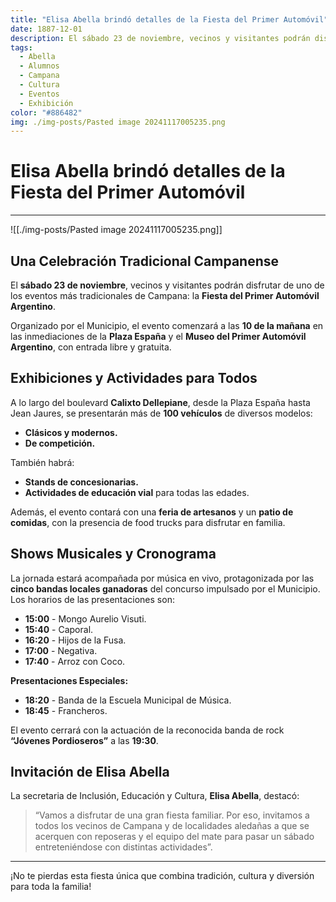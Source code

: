 ```yaml
---
title: "Elisa Abella brindó detalles de la Fiesta del Primer Automóvil"
date: 1887-12-01
description: El sábado 23 de noviembre, vecinos y visitantes podrán disfrutar de uno de los eventos más tradicionales de Campana la Fiesta del Primer Automóvil Argentino.
tags:
  - Abella
  - Alumnos
  - Campana
  - Cultura
  - Eventos
  - Exhibición
color: "#886482"
img: ./img-posts/Pasted image 20241117005235.png
---
```


# Elisa Abella brindó detalles de la Fiesta del Primer Automóvil

---

![[./img-posts/Pasted image 20241117005235.png]]

## Una Celebración Tradicional Campanense

El **sábado 23 de noviembre**, vecinos y visitantes podrán disfrutar de uno de los eventos más tradicionales de Campana: la **Fiesta del Primer Automóvil Argentino**.

Organizado por el Municipio, el evento comenzará a las **10 de la mañana** en las inmediaciones de la **Plaza España** y el **Museo del Primer Automóvil Argentino**, con entrada libre y gratuita.

## Exhibiciones y Actividades para Todos

A lo largo del boulevard **Calixto Dellepiane**, desde la Plaza España hasta Jean Jaures, se presentarán más de **100 vehículos** de diversos modelos:

- **Clásicos y modernos.**
- **De competición.**

También habrá:

- **Stands de concesionarias.**
- **Actividades de educación vial** para todas las edades.

Además, el evento contará con una **feria de artesanos** y un **patio de comidas**, con la presencia de food trucks para disfrutar en familia.

## Shows Musicales y Cronograma

La jornada estará acompañada por música en vivo, protagonizada por las **cinco bandas locales ganadoras** del concurso impulsado por el Municipio. Los horarios de las presentaciones son:

- **15:00** - Mongo Aurelio Visuti.
- **15:40** - Caporal.
- **16:20** - Hijos de la Fusa.
- **17:00** - Negativa.
- **17:40** - Arroz con Coco.

**Presentaciones Especiales:**

- **18:20** - Banda de la Escuela Municipal de Música.
- **18:45** - Francheros.

El evento cerrará con la actuación de la reconocida banda de rock **“Jóvenes Pordioseros”** a las **19:30**.

## Invitación de Elisa Abella

La secretaria de Inclusión, Educación y Cultura, **Elisa Abella**, destacó:

> “Vamos a disfrutar de una gran fiesta familiar. Por eso, invitamos a todos los vecinos de Campana y de localidades aledañas a que se acerquen con reposeras y el equipo del mate para pasar un sábado entreteniéndose con distintas actividades”.

---

¡No te pierdas esta fiesta única que combina tradición, cultura y diversión para toda la familia!
